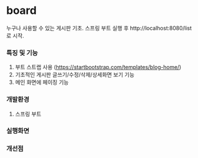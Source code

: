 # board
누구나 사용할 수 있는 게시판 기초. 스프링 부트 실행 후 http://localhost:8080/list 로 시작.

### 특징 및 기능
1. 부트 스트랩 사용 (https://startbootstrap.com/templates/blog-home/)
2. 기초적인 게시판 글쓰기/수정/삭제/상세화면 보기 기능 
3. 메인 화면에 페이징 기능 

### 개발환경
1. 스프링 부트

### 실행화면

### 개선점
